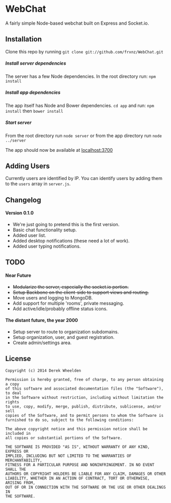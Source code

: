 WebChat
=======

A fairly simple Node-based webchat built on Express and Socket.io.

## Installation
Clone this repo by running `git clone git://github.com/frxnz/WebChat.git`

##### Install server dependencies
The server has a few Node dependencies. In the root directory run:
`npm install`

##### Install app dependencies
The app itself has Node and Bower dependencies. `cd app` and run:
`npm install`
then
`bower install`

##### Start server
From the root directory run `node server` or from the app directory run `node ../server`

The app should now be available at [localhost:3700](http://localhost:3700)

## Adding Users
Currently users are identified by IP. You can identify users by adding them to the `users` array in `server.js`.

## Changelog
#### Version 0.1.0
* We're just going to pretend this is the first version.
* Basic chat functionality setup.
* Added user list.
* Added desktop notifications (these need a lot of work).
* Added user typing notifications.

## TODO
#### Near Future
* ~~Modularize the server, especially the socket.io portion.~~
* ~~Setup Backbone on the client-side to support views and routing.~~
* Move users and logging to MongoDB.
* Add support for multiple 'rooms', private messaging.
* Add active/idle/probably offline status icons.


#### The distant future, the year 2000
* Setup server to route to organization subdomains.
* Setup organization, user, and guest registration.
* Create admin/settings area.

## License

    Copyright (c) 2014 Derek Wheelden

    Permission is hereby granted, free of charge, to any person obtaining a copy
    of this software and associated documentation files (the "Software"), to deal
    in the Software without restriction, including without limitation the rights
    to use, copy, modify, merge, publish, distribute, sublicense, and/or sell
    copies of the Software, and to permit persons to whom the Software is
    furnished to do so, subject to the following conditions:

    The above copyright notice and this permission notice shall be included in
    all copies or substantial portions of the Software.

    THE SOFTWARE IS PROVIDED "AS IS", WITHOUT WARRANTY OF ANY KIND, EXPRESS OR
    IMPLIED, INCLUDING BUT NOT LIMITED TO THE WARRANTIES OF MERCHANTABILITY,
    FITNESS FOR A PARTICULAR PURPOSE AND NONINFRINGEMENT. IN NO EVENT SHALL THE
    AUTHORS OR COPYRIGHT HOLDERS BE LIABLE FOR ANY CLAIM, DAMAGES OR OTHER
    LIABILITY, WHETHER IN AN ACTION OF CONTRACT, TORT OR OTHERWISE, ARISING FROM,
    OUT OF OR IN CONNECTION WITH THE SOFTWARE OR THE USE OR OTHER DEALINGS IN
    THE SOFTWARE.